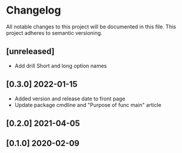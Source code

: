 # Changelog

All notable changes to this project will be documented in this file.
This project adheres to semantic versioning.

## [unreleased]

- Add drill Short and long option names

## [0.3.0] 2022-01-15

- Added version and release date to front page
- Update package cmdline and "Purpose of func main" article

## [0.2.0] 2021-04-05
## [0.1.0] 2020-02-09


